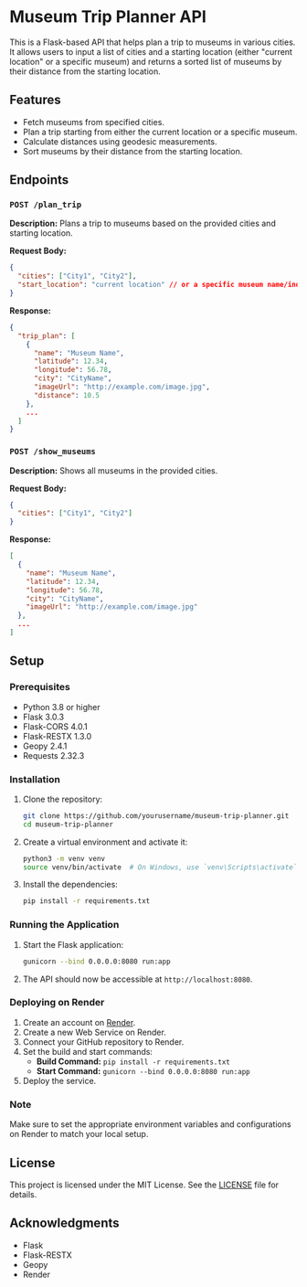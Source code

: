 
# Museum Trip Planner API

This is a Flask-based API that helps plan a trip to museums in various cities. It allows users to input a list of cities and a starting location (either "current location" or a specific museum) and returns a sorted list of museums by their distance from the starting location.

## Features

- Fetch museums from specified cities.
- Plan a trip starting from either the current location or a specific museum.
- Calculate distances using geodesic measurements.
- Sort museums by their distance from the starting location.

## Endpoints

### `POST /plan_trip`

**Description:** Plans a trip to museums based on the provided cities and starting location.

**Request Body:**
```json
{
  "cities": ["City1", "City2"],
  "start_location": "current location" // or a specific museum name/index
}
```

**Response:**
```json
{
  "trip_plan": [
    {
      "name": "Museum Name",
      "latitude": 12.34,
      "longitude": 56.78,
      "city": "CityName",
      "imageUrl": "http://example.com/image.jpg",
      "distance": 10.5
    },
    ...
  ]
}
```

### `POST /show_museums`

**Description:** Shows all museums in the provided cities.

**Request Body:**
```json
{
  "cities": ["City1", "City2"]
}
```

**Response:**
```json
[
  {
    "name": "Museum Name",
    "latitude": 12.34,
    "longitude": 56.78,
    "city": "CityName",
    "imageUrl": "http://example.com/image.jpg"
  },
  ...
]
```

## Setup

### Prerequisites

- Python 3.8 or higher
- Flask 3.0.3
- Flask-CORS 4.0.1
- Flask-RESTX 1.3.0
- Geopy 2.4.1
- Requests 2.32.3

### Installation

1. Clone the repository:
   ```bash
   git clone https://github.com/yourusername/museum-trip-planner.git
   cd museum-trip-planner
   ```

2. Create a virtual environment and activate it:
   ```bash
   python3 -m venv venv
   source venv/bin/activate  # On Windows, use `venv\Scripts\activate`
   ```

3. Install the dependencies:
   ```bash
   pip install -r requirements.txt
   ```

### Running the Application

1. Start the Flask application:
   ```bash
   gunicorn --bind 0.0.0.0:8080 run:app
   ```

2. The API should now be accessible at `http://localhost:8080`.

### Deploying on Render

1. Create an account on [Render](https://render.com/).
2. Create a new Web Service on Render.
3. Connect your GitHub repository to Render.
4. Set the build and start commands:
   - **Build Command:** `pip install -r requirements.txt`
   - **Start Command:** `gunicorn --bind 0.0.0.0:8080 run:app`
5. Deploy the service.

### Note

Make sure to set the appropriate environment variables and configurations on Render to match your local setup.

## License

This project is licensed under the MIT License. See the [LICENSE](LICENSE) file for details.

## Acknowledgments

- Flask
- Flask-RESTX
- Geopy
- Render
